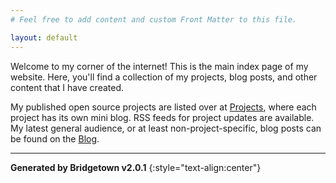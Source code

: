 ```yaml
---
# Feel free to add content and custom Front Matter to this file.

layout: default
---
```


Welcome to my corner of the internet! This is the main index page of my website.
Here, you'll find a collection of my projects, blog posts, and other content that I have created.

My published open source projects are listed over at [Projects](./projects.erb),
where each project has its own mini blog. RSS feeds for project updates are available.
My latest general audience, or at least non-project-specific, blog posts can be found on the [Blog](./blog).

----

**Generated by Bridgetown v2.0.1**
{:style="text-align:center"}
